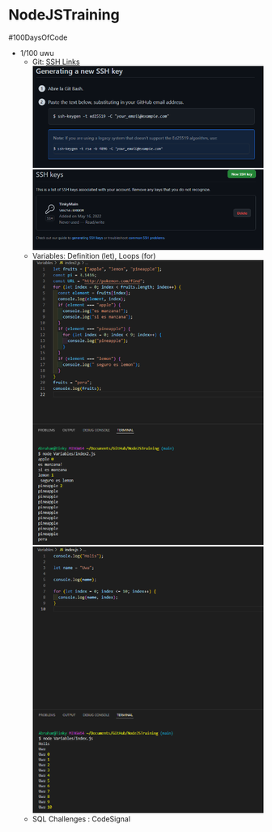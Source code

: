 # NodeJSTraining

#100DaysOfCode

- 1/100 uwu
  - Git: [SSH Links](https://docs.github.com/es/authentication/connecting-to-github-with-ssh/checking-for-existing-ssh-keys)
    ![capturessh](https://raw.githubusercontent.com/AbrahamVeOc/NodeJSTraining/main/IMG/Week1/Day1/FS5EkfRVUAA03Wy.png)
    ![capturessh](https://raw.githubusercontent.com/AbrahamVeOc/NodeJSTraining/main/IMG/Week1/Day1/FS5Gc2bUAAI5nqo.png)
  - Variables: Definition (let), Loops (for)
    ![capturessh](https://raw.githubusercontent.com/AbrahamVeOc/NodeJSTraining/main/IMG/Week1/Day1/FS5SqbgUcAEc1E2.png)
    ![capturessh](https://raw.githubusercontent.com/AbrahamVeOc/NodeJSTraining/main/IMG/Week1/Day1/FS5SyIUUEAAPPvx.png)
  - SQL Challenges : CodeSignal
